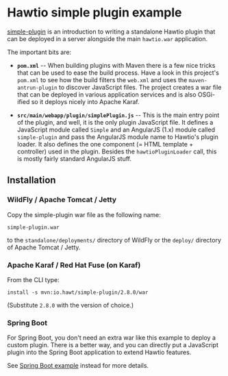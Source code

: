 # Hawtio simple plugin example

[simple-plugin](https://github.com/hawtio/hawtio/tree/main/examples/simple-plugin) is an introduction to writing a standalone Hawtio plugin that can be deployed in a server alongside the main `hawtio.war` application.

The important bits are:

- **`pom.xml`** -- When building plugins with Maven there is a few nice tricks that can be used to ease the build process. Have a look in this project's `pom.xml` to see how the build filters the `web.xml` and uses the `maven-antrun-plugin` to discover JavaScript files. The project creates a war file that can be deployed in various application services and is also OSGi-ified so it deploys nicely into Apache Karaf.

- **`src/main/webapp/plugin/simplePlugin.js`** -- This is the main entry point of the plugin, and well, it is the only plugin JavaScript file. It defines a JavaScript module called `Simple` and an AngularJS (1.x) module called `simple-plugin` and pass the AngularJS module name to Hawtio's plugin loader. It also defines the one component (= HTML template + controller) used in the plugin. Besides the `hawtioPluginLoader` call, this is mostly fairly standard AngularJS stuff.

## Installation

### WildFly / Apache Tomcat / Jetty

Copy the simple-plugin war file as the following name:

    simple-plugin.war

to the `standalone/deployments/` directory of WildFly or the `deploy/` directory of Apache Tomcat / Jetty.

### Apache Karaf / Red Hat Fuse (on Karaf)

From the CLI type:

    install -s mvn:io.hawt/simple-plugin/2.8.0/war

(Substitute `2.8.0` with the version of choice.)

### Spring Boot

For Spring Boot, you don't need an extra war like this example to deploy a custom plugin. There is a better way, and you can directly put a JavaScript plugin into the Spring Boot application to extend Hawtio features.

See [Spring Boot example](https://github.com/hawtio/hawtio/tree/main/examples/springboot) instead for more details.

